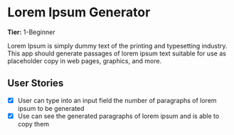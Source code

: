 # Lorem Ipsum Generator

**Tier:** 1-Beginner

Lorem Ipsum is simply dummy text of the printing and typesetting industry.
This app should generate passages of lorem ipsum text suitable for use as placeholder copy in web pages, graphics, and more.

## User Stories

-   [x] User can type into an input field the number of paragraphs of lorem ipsum to be generated
-   [x] Use can see the generated paragraphs of lorem ipsum and is able to copy them
